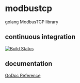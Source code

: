 # modbustcp
golang ModbusTCP library

## continuous integration

[![Build Status](https://drone.io/github.com/patdhlk/modbustcp/status.png)](https://drone.io/github.com/patdhlk/modbustcp/latest)

## documentation

[GoDoc Reference](https://godoc.org/github.com/patdhlk/modbustcp)
